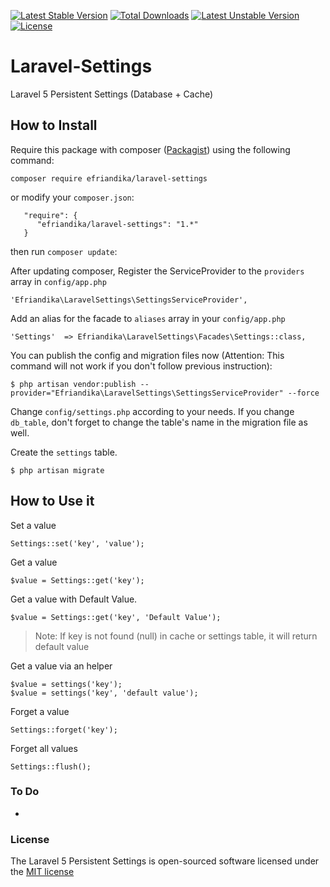 [![Latest Stable Version](https://poser.pugx.org/efriandika/laravel-settings/v/stable.svg)](https://packagist.org/packages/efriandika/laravel-settings) 
[![Total Downloads](https://poser.pugx.org/efriandika/laravel-settings/downloads.svg)](https://packagist.org/packages/efriandika/laravel-settings) 
[![Latest Unstable Version](https://poser.pugx.org/efriandika/laravel-settings/v/unstable.svg)](https://packagist.org/packages/efriandika/laravel-settings) 
[![License](https://poser.pugx.org/efriandika/laravel-settings/license.svg)](https://packagist.org/packages/efriandika/laravel-settings)

# Laravel-Settings
Laravel 5 Persistent Settings (Database + Cache)

## How to Install
Require this package with composer ([Packagist](https://packagist.org/packages/efriandika/laravel-settings)) using the following command:

    composer require efriandika/laravel-settings

or modify your `composer.json`:
   
       "require": {
          "efriandika/laravel-settings": "1.*"
       }
       
then run `composer update`:

After updating composer, Register the ServiceProvider to the `providers` array in `config/app.php`

    'Efriandika\LaravelSettings\SettingsServiceProvider',
    
Add an alias for the facade to `aliases` array in  your `config/app.php`

    'Settings'  => Efriandika\LaravelSettings\Facades\Settings::class,

You can publish the config and migration files now (Attention: This command will not work if you don't follow previous instruction):

    $ php artisan vendor:publish --provider="Efriandika\LaravelSettings\SettingsServiceProvider" --force
    
Change `config/settings.php` according to your needs. If you change `db_table`, don't forget to change the table's name
in the migration file as well.
    
Create the `settings` table. 

    $ php artisan migrate
    

## How to Use it

Set a value

    Settings::set('key', 'value');
    
Get a value

    $value = Settings::get('key');
    
Get a value with Default Value.

    $value = Settings::get('key', 'Default Value');
    
> Note: If key is not found (null) in cache or settings table, it will return default value

Get a value via an helper
    
    $value = settings('key');
    $value = settings('key', 'default value');
    
Forget a value

    Settings::forget('key');

Forget all values

    Settings::flush();
    
### To Do

- 

### License

The Laravel 5 Persistent Settings is open-sourced software licensed under the [MIT license](http://opensource.org/licenses/MIT)

